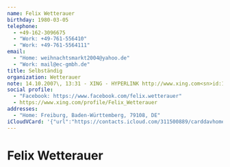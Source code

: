 ```yaml
---
name: Felix Wetterauer
birthday: 1980-03-05
telephone:
  - +49-162-3096675
  - "Work: +49-761-556410"
  - "Work: +49-761-5564111"
email:
  - "Home: weihnachtsmarkt2004@yahoo.de"
  - "Work: mail@ec-gmbh.de"
title: Selbständig
organization: Wetterauer
note: 14.10.2007\, 13:31 - XING - HYPERLINK http://www.xing.com<sn>id:1210504438/friendof:1443652815</sn> http://www.xing.com<sn>id:1210504438/friendof:1443652815</sn>
social profile:
  - "Facebook: https://www.facebook.com/felix.wetterauer"
  - https://www.xing.com/profile/Felix_Wetterauer
addresses:
  - "Home: Freiburg, Baden-Württemberg, 79108, DE"
iCloudVCard: '{"url":"https://contacts.icloud.com/311500889/carddavhome/card/43A48DF5-7D0D-48FA-ACD0-54847A30FC50.vcf","etag":"\"kmfha94k\"","data":"BEGIN:VCARD\r\nVERSION:3.0\r\nN:Wetterauer;Felix;;;\r\nFN:Felix Wetterauer\r\nPHOTO;TYPE=JPEG;VALUE=uri:https://gateway.icloud.com/contacts/311500889/ck/\r\n card/1a7ba272cf4de08753404162c4fa922b\r\nBDAY:1980-03-05\r\nTEL;TYPE=CELL;TYPE=VOICE:+49-162-3096675\r\nTEL;TYPE=WORK;TYPE=VOICE:+49-761-556410\r\nTEL;TYPE=WORK;TYPE=FAX:+49-761-5564111\r\nEMAIL;TYPE=HOME;TYPE=PREF;TYPE=INTERNET:weihnachtsmarkt2004@yahoo.de\r\nEMAIL;TYPE=WORK;TYPE=INTERNET:mail@ec-gmbh.de\r\nTITLE;CHARSET=utf-8:Selbständig\r\nORG:Wetterauer\r\nNOTE:14.10.2007\\, 13:31 - XING - HYPERLINK http://www.xing.com<sn>id:121050\r\n 4438/friendof:1443652815</sn> http://www.xing.com<sn>id:1210504438/friendof\r\n :1443652815</sn>\r\nX-SOCIALPROFILE;TYPE=facebook;X-USER=felix.wetterauer;X-USERID=1210504438;X\r\n -DISPLAYNAME=Felix Wetterauer:https://www.facebook.com/felix.wetterauer\r\nREV:20150713T182149Z\r\nUID:EB1F51FF-5A4D-4239-A4C0-9D02E9C08084\r\nPRODID:ez-vcard 0.9.13-fc\r\nitem0.X-SOCIALPROFILE;X-USER=Felix_Wetterauer:https://www.xing.com/profile/\r\n Felix_Wetterauer\r\nitem0.X-ABLABEL:xing\r\nitem1.ADR;TYPE=HOME,pref:;;;Freiburg;Baden-Württemberg;79108;DE\r\nEND:VCARD"}'
---
```

# Felix Wetterauer